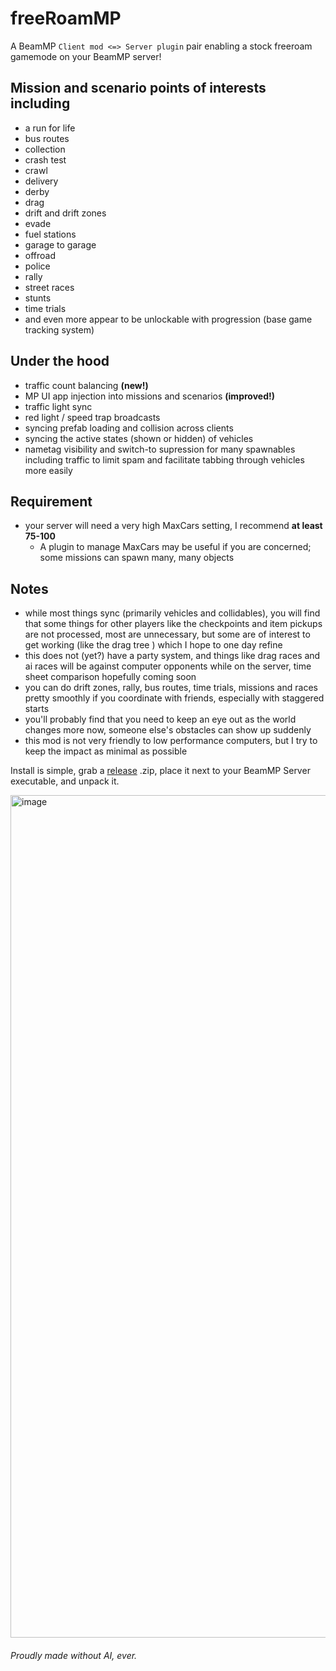 # freeRoamMP
A BeamMP `Client mod <=> Server plugin` pair enabling a stock freeroam gamemode on your BeamMP server!

## Mission and scenario points of interests including
- a run for life
- bus routes
- collection
- crash test
- crawl
- delivery
- derby
- drag
- drift and drift zones
- evade
- fuel stations
- garage to garage
- offroad
- police
- rally
- street races
- stunts
- time trials
- and even more appear to be unlockable with progression (base game tracking system)

## Under the hood
- traffic count balancing **(new!)**
- MP UI app injection into missions and scenarios **(improved!)**
- traffic light sync
- red light / speed trap broadcasts
- syncing prefab loading and collision across clients
- syncing the active states (shown or hidden) of vehicles
- nametag visibility and switch-to supression for many spawnables including traffic to limit spam and facilitate tabbing through vehicles more easily

## Requirement
- your server will need a very high MaxCars setting, I recommend **at least 75-100**
  - A plugin to manage MaxCars may be useful if you are concerned; some missions can spawn many, many objects

## Notes
- while most things sync (primarily vehicles and collidables), you will find that some things for other players like the checkpoints and item pickups are not processed, most are unnecessary, but some are of interest to get working (like the drag tree ) which I hope to one day refine
- this does not (yet?) have a party system, and things like drag races and ai races will be against computer opponents while on the server, time sheet comparison hopefully coming soon
- you can do drift zones, rally, bus routes, time trials, missions and races pretty smoothly if you coordinate with friends, especially with staggered starts
- you'll probably find that you need to keep an eye out as the world changes more now, someone else's obstacles can show up suddenly
- this mod is not very friendly to low performance computers, but I try to keep the impact as minimal as possible

Install is simple, grab a [release](https://github.com/StanleyDudek/freeRoamMP/releases) .zip, place it next to your BeamMP Server executable, and unpack it.

<img width="2552" height="1348" alt="image" src="https://github.com/user-attachments/assets/93367c9c-e2bf-452a-bac5-c2467ac27a22" />

###### Proudly made without AI, ever.
